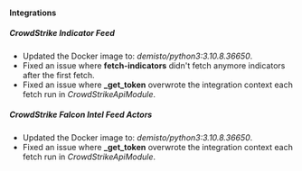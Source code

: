 #### Integrations
##### CrowdStrike Indicator Feed
- Updated the Docker image to: *demisto/python3:3.10.8.36650*.
- Fixed an issue where **fetch-indicators** didn't fetch anymore indicators after the first fetch.
- Fixed an issue where **_get_token** overwrote the integration context each fetch run in *CrowdStrikeApiModule*.
##### CrowdStrike Falcon Intel Feed Actors
- Updated the Docker image to: *demisto/python3:3.10.8.36650*.
- Fixed an issue where **_get_token** overwrote the integration context each fetch run in *CrowdStrikeApiModule*.